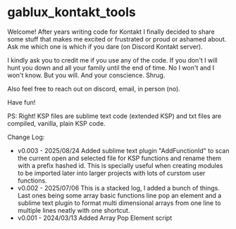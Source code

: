 # gablux_kontakt_tools

Welcome! After years writing code for Kontakt I finally decided to share some stuff that 
makes me excited or frustrated or proud or ashamed about. Ask me which one is which if you dare (on Discord Kontakt server).

I kindly ask you to credit me if you use any of the code. If you don't I will hunt you down
and all your family until the end of time. No I won't and I won't know. But you will. And your conscience. Shrug.

Also feel free to reach out on discord, email, in person (no).

Have fun!

PS: Right! KSP files are sublime text code (extended KSP) and txt files are compiled, vanilla, plain KSP code.


Change Log:
<ul>
    <li>
        v0.003 - 2025/08/24
        Added sublime text plugin "AddFunctionId" to scan the current open and selected file
        for KSP functions and rename them with a prefix hashed id. This is specially useful
        when creating modules to be imported later into larger projects with lots of curstom
        user functions.
    </li>
    <li>
        v0.002 - 2025/07/06
        This is a stacked log, I added a bunch of things. Last ones being some array basic functions line pop an element
        and a sublime text plugin to format multi dimensional arrays from one line to multiple lines neatly with one shortcut.
    </li>
    <li>
        v0.001 - 2024/03/13
        Added Array Pop Element script
    </li>
    
        
